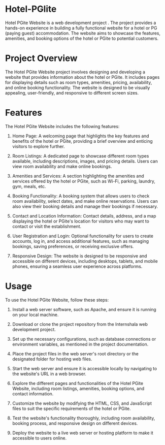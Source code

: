 # Hotel-PGlite
Hotel PGite Website is a web development project . The project provides a hands-on experience in building a fully functional website for a hotel or PG (paying guest) accommodation. The website aims to showcase the features, amenities, and booking options of the hotel or PGite to potential customers.

# Project Overview
The Hotel PGite Website project involves designing and developing a website that provides information about the hotel or PGite. It includes pages for displaying details such as room types, amenities, pricing, availability, and online booking functionality. The website is designed to be visually appealing, user-friendly, and responsive to different screen sizes.

# Features
The Hotel PGite Website includes the following features:

1) Home Page: A welcoming page that highlights the key features and benefits of the hotel or PGite, providing a brief overview and enticing visitors to explore further.

2) Room Listings: A dedicated page to showcase different room types available, including descriptions, images, and pricing details. Users can view room availability and make online bookings.

3) Amenities and Services: A section highlighting the amenities and services offered by the hotel or PGite, such as Wi-Fi, parking, laundry, gym, meals, etc.

4) Booking Functionality: A booking system that allows users to check room availability, select dates, and make online reservations. Users can also view their booking details and manage their bookings if necessary.

5) Contact and Location Information: Contact details, address, and a map displaying the hotel or PGite's location for visitors who may want to contact or visit the establishment.

6) User Registration and Login: Optional functionality for users to create accounts, log in, and access additional features, such as managing bookings, saving preferences, or receiving exclusive offers.

7) Responsive Design: The website is designed to be responsive and accessible on different devices, including desktops, tablets, and mobile phones, ensuring a seamless user experience across platforms.

# Usage
To use the Hotel PGite Website, follow these steps:

1. Install a web server software, such as Apache, and ensure it is running on your local machine.

2. Download or clone the project repository from the Internshala web development project.

3. Set up the necessary configurations, such as database connections or environment variables, as mentioned in the project documentation.

4. Place the project files in the web server's root directory or the designated folder for hosting web files.

5. Start the web server and ensure it is accessible locally by navigating to the website's URL in a web browser.

6. Explore the different pages and functionalities of the Hotel PGite Website, including room listings, amenities, booking options, and contact information.

7. Customize the website by modifying the HTML, CSS, and JavaScript files to suit the specific requirements of the hotel or PGite.

8. Test the website's functionality thoroughly, including room availability, booking process, and responsive design on different devices.

9. Deploy the website to a live web server or hosting platform to make it accessible to users online.

